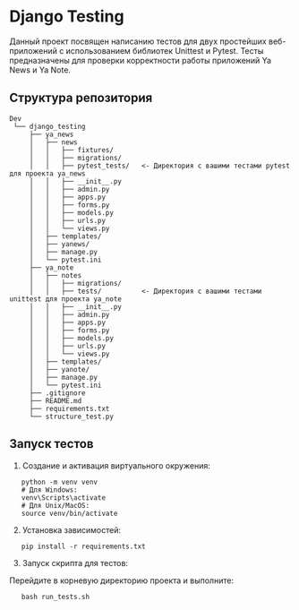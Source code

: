 # Django Testing

Данный проект посвящен написанию тестов для двух простейших веб-приложений с использованием библиотек Unittest и Pytest. Тесты предназначены для проверки корректности работы приложений Ya News и Ya Note.

## Структура репозитория

```
Dev
 └── django_testing
     ├── ya_news
     │   ├── news
     │   │   ├── fixtures/
     │   │   ├── migrations/
     │   │   ├── pytest_tests/   <- Директория с вашими тестами pytest для проекта ya_news
     │   │   ├── __init__.py
     │   │   ├── admin.py
     │   │   ├── apps.py
     │   │   ├── forms.py
     │   │   ├── models.py
     │   │   ├── urls.py
     │   │   └── views.py
     │   ├── templates/
     │   ├── yanews/
     │   ├── manage.py
     │   └── pytest.ini
     ├── ya_note
     │   ├── notes
     │   │   ├── migrations/
     │   │   ├── tests/          <- Директория с вашими тестами unittest для проекта ya_note
     │   │   ├── __init__.py
     │   │   ├── admin.py
     │   │   ├── apps.py
     │   │   ├── forms.py
     │   │   ├── models.py
     │   │   ├── urls.py
     │   │   └── views.py
     │   ├── templates/
     │   ├── yanote/
     │   ├── manage.py
     │   └── pytest.ini
     ├── .gitignore
     ├── README.md
     ├── requirements.txt
     └── structure_test.py
```

## Запуск тестов

1. Создание и активация виртуального окружения:

   
```
   python -m venv venv
   # Для Windows:
   venv\Scripts\activate
   # Для Unix/MacOS:
   source venv/bin/activate
```
   

2. Установка зависимостей:

   
```
   pip install -r requirements.txt
```

3. Запуск скрипта для тестов:

Перейдите в корневую директорию проекта и выполните:

   
```
   bash run_tests.sh
```
